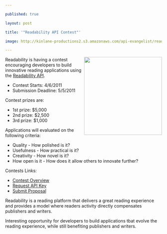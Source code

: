 ---
published: true
layout: post
title: '"Readability API Contest"'
image: http://kinlane-productions2.s3.amazonaws.com/api-evangelist/readability-logo.png
---

<img title="Readability" src="https://kinlane-productions2.s3.amazonaws.com/api-evangelist/readability-logo.png" alt="" width="250" align="right" />Readability is having a contest encouraging developers to build innovative reading applications using the <a title="Readability API" href="https://www.readability.com/publishers/api">Readability API</a>.
<ul class="mainlist">
     <li>Contest Starts: 4/6/2011
     </li>
     <li>Submission Deadline: 5/5/2011
     </li>
</ul>Contest prizes are:
<ul class="mainlist">
     <li>1st prize: $5,000
     </li>
     <li>2nd prize: $2,500
     </li>
     <li>3rd prize: $1,000
     </li>
</ul>Applications will evaluated on the following criteria:
<ul class="mainlist">
     <li>Quality - How polished is it?
     </li>
     <li>Usefulness - How practical is it?
     </li>
     <li>Creativity - How novel is it?
     </li>
     <li>How open is it - How does it allow others to innovate further?
     </li>
</ul>Contests Links:
<ul class="mainlist">
     <li>
          <a title="Readability Contest" href="http://blog.readability.com/2011/04/the-readability-api-contest/">Contest Overview</a>
     </li>
     <li>
          <a title="Request API Key" href="https://www.readability.com/contest">Request API Key</a>
     </li>
     <li>
          <a title="Submit Proposal" href="https://www.readability.com/contest">Submit Proposal</a>
     </li>
</ul>Readability is a reading platform that delivers a great reading experience and provides a model where readers activity directly compensates publishers and writers.
<p>Interesting opportunity for developers to build applications tbat evolve the reading experience, while still benefiting publishers and writers.


